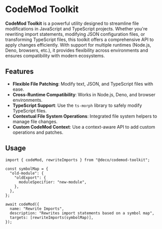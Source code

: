 # CodeMod Toolkit

**CodeMod Toolkit** is a powerful utility designed to streamline file
modifications in JavaScript and TypeScript projects. Whether you're rewriting
import statements, modifying JSON configuration files, or transforming
TypeScript files, this toolkit offers a comprehensive API to apply changes
efficiently. With support for multiple runtimes (Node.js, Deno, browsers, etc.),
it provides flexibility across environments and ensures compatibility with
modern ecosystems.

## Features

- **Flexible File Patching**: Modify text, JSON, and TypeScript files with ease.
- **Cross-Runtime Compatibility**: Works in Node.js, Deno, and browser
  environments.
- **TypeScript Support**: Use the `ts-morph` library to safely modify TypeScript
  files.
- **Contextual File System Operations**: Integrated file system helpers to
  manage file changes.
- **Custom CodeMod Context**: Use a context-aware API to add custom operations
  and patches.

## Usage

```tsx
import { codeMod, rewriteImports } from "@deco/codemod-toolkit";

const symbolMap = {
  "old-module": {
    "oldExport": {
      moduleSpecifier: "new-module",
    },
  },
};

await codeMod({
  name: "Rewrite Imports",
  description: "Rewrites import statements based on a symbol map",
  targets: [rewriteImports(symbolMap)],
});
```
